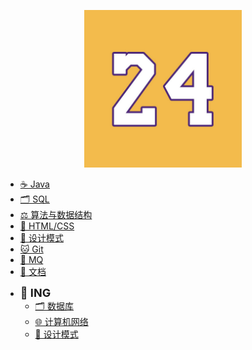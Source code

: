 <!-- docs/_sidebar.md -->
<p style="text-align: center;"><a href="#/README.md">
  <img src="/IMG_24.jpg" width=50%/>
</a></p>

- [☕ Java](/1-Java/README.md)
- [🗂️ SQL](/2-SQL/README.md)
- [⚖️ 算法与数据结构](/3-ALDS/README.md)
- [🫥 HTML/CSS](/4-HTMLCSS/README.md)
- [🎨 设计模式](/5-DP/README.md)
- [🐱 Git](/11-Git/README.md)
- [📩 MQ](/12-MQ/README.md)
- [📒 文档](/0-docs/README.md)

<!-- 
- [💎 系统设计](/1-Develop/SystemDesign/README.md)
- [🛠️ 开发工具](/1-Develop/DevelopTools/README.md)
- [🗂️ 服务器](/1-Develop/Server/README.md)
- [💽 操作系统](/2-PCbase/OperatingSystem/README.md)
-->

* <font size="4"><b>🍻 ING</b></font> 
  - [🗂️ 数据库](/99-ING/2-SQL/README.md)
  - [🌐 计算机网络](/99-ING/3-NET/README.md) 
  - [🎨 设计模式](/99-ING/4-DP/README.md)

